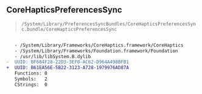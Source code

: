 ## CoreHapticsPreferencesSync

> `/System/Library/PreferencesSyncBundles/CoreHapticsPreferencesSync.bundle/CoreHapticsPreferencesSync`

```diff

   - /System/Library/Frameworks/CoreHaptics.framework/CoreHaptics
   - /System/Library/Frameworks/Foundation.framework/Foundation
   - /usr/lib/libSystem.B.dylib
-  UUID: BF684F28-22D3-3EF0-AC62-D964A498BFB1
+  UUID: B61EA56E-5B22-3123-A728-1979976AD87A
   Functions: 0
   Symbols:   2
   CStrings:  0

```
